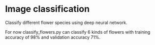 # Image classification
Classify different flower species using deep neural network.

For now classify_flowers.py can classify 6 kinds of flowers with training accuracy of 98% and validation accuracy 71%.
